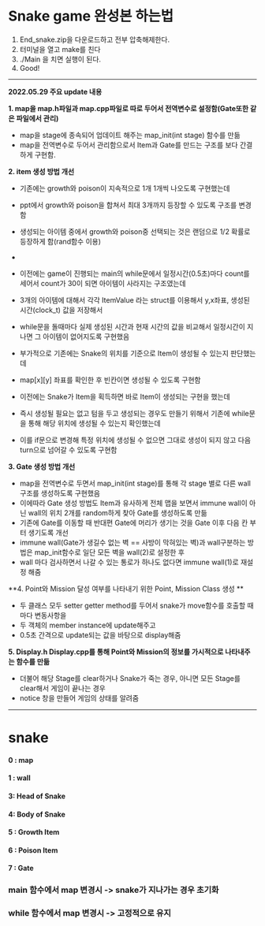 # Snake game 완성본 하는법

1. End_snake.zip을 다운로드하고 전부 압축해제한다.
2. 터미널을 열고 make를 친다
3. ./Main 을 치면 실행이 된다.
4. Good!




----------------------------
**2022.05.29 주요 update 내용**


**1. map을 map.h파일과 map.cpp파일로 따로 두어서 전역변수로 설정함(Gate또한 같은 파일에서 관리)**
- map을 stage에 종속되어 업데이트 해주는 map_init(int stage) 함수를 만듦
- map을 전역변수로 두어서 관리함으로서 Item과 Gate를 만드는 구조를 보다 간결하게 구현함.




**2. item 생성 방법 개선**
- 기존에는 growth와 poison이 지속적으로 1개 1개씩 나오도록 구현했는데
- ppt에서 growth와 poison을 합쳐서 최대 3개까지 등장할 수 있도록 구조를 변경함
- 생성되는 아이템 중에서 growth와 poison중 선택되는 것은 랜덤으로 1/2 확률로 등장하게 함(rand함수 이용)
- 
- 이전에는 game이 진행되는 main의 while문에서 일정시간(0.5초)마다 count를 세어서 count가 30이 되면 아이템이 사라지는 구조였는데
- 3개의 아이템에 대해서 각각 ItemValue 라는 struct를 이용해서 y,x좌표, 생성된 시간(clock_t) 값을 저장해서
- while문을 돌때마다 실제 생성된 시간과 현재 시간의 값을 비교해서 일정시간이 지나면 그 아이템이 없어지도록 구현했음
- 부가적으로 기존에는 Snake의 위치를 기준으로 Item이 생성될 수 있는지 판단했는데
- map[x][y] 좌표를 확인한 후 빈칸이면 생성될 수 있도록 구현함

- 이전에는 Snake가 Item을 획득하면 바로 Item이 생성되는 구현을 했는데
- 즉시 생성될 필요는 없고 텀을 두고 생성되는 경우도 만들기 위해서 기존에 while문을 통해 해당 위치에 생성될 수 있는지 확인했는데
- 이를 if문으로 변경해 특정 위치에 생성될 수 없으면 그대로 생성이 되지 않고 다음 turn으로 넘어갈 수 있도록 구현함





**3. Gate 생성 방법 개선**
- map을 전역변수로 두면서 map_init(int stage)를 통해 각 stage 별로 다른 wall 구조를 생성하도록 구현했음
- 이에따라 Gate 생성 방법도 Item과 유사하게 전체 맵을 보면서 immune wall이 아닌 wall의 위치 2개를 random하게 찾아 Gate를 생성하도록 만듦
- 기존에 Gate를 이동할 때 반대편 Gate에 머리가 생기는 것을 Gate 이후 다음 칸 부터 생기도록 개선
- immune wall(Gate가 생길수 없는 벽 == 사방이 막혀있는 벽)과 wall구분하는 방법은 map_init함수로 일단 모든 벽을 wall(2)로 설정한 후
- wall 마다 검사하면서 나갈 수 있는 통로가 하나도 없다면 immune wall(1)로 재설정 해줌




**4. Point와 Mission 달성 여부를 나타내기 위한 Point, Mission Class 생성 **
- 두 클래스 모두 setter getter method를 두어서 snake가 move함수를 호출할 때마다 변동사항을
- 두 객체의 member instance에 update해주고
- 0.5초 간격으로 update되는 값을 바탕으로 display해줌




**5. Display.h Display.cpp를 통해 Point와 Mission의 정보를 가시적으로 나타내주는 함수를 만듦**
- 더불어 해당 Stage를 clear하거나 Snake가 죽는 경우, 아니면 모든 Stage를 clear해서 게임이 끝나는 경우
- notice 창을 만들어 게임의 상태를 알려줌





------------------------------------------------------------------------------------------------


# snake

#### 0 : map

#### 1 : wall

#### 3: Head of Snake

#### 4: Body of Snake

#### 5 : Growth Item

#### 6 : Poison Item

#### 7 : Gate

### main 함수에서 map 변경시 -> snake가 지나가는 경우 초기화

### while 함수에서 map 변경시 -> 고정적으로 유지
